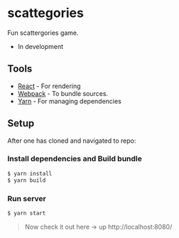 # scattegories

Fun scattergories game.
* In development

## Tools
* [React](https://facebook.github.io/react/docs/getting-started.html) - For rendering
* [Webpack](https://github.com/webpack/webpack) - To bundle sources.
* [Yarn](https://yarnpkg.com/en/) - For managing dependencies

## Setup
After one has cloned and navigated to repo:

### Install dependencies and Build bundle
```bash
$ yarn install
$ yarn build
```

### Run server

```bash
$ yarn start
```

> Now check it out here -> up http://localhost:8080/
